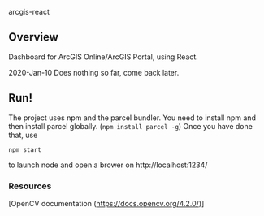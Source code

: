 arcgis-react

## Overview
Dashboard for ArcGIS Online/ArcGIS Portal, using React.

2020-Jan-10 Does nothing so far, come back later.

## Run!

The project uses npm and the parcel bundler. You need to install npm and then
install parcel globally. (``npm install parcel -g``) Once you have done that, use
```
npm start
```
to launch node and open a brower on http://localhost:1234/

### Resources

[OpenCV documentation (https://docs.opencv.org/4.2.0/)]


